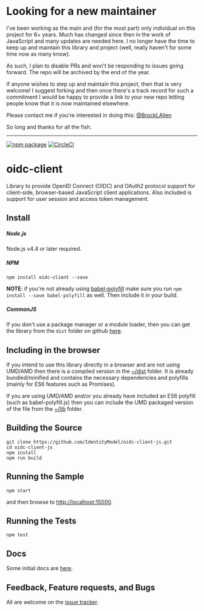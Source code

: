 # Looking for a new maintainer

I've been working as the main and (for the most part) only individual on this project for 6+ years. Much has changed since then in the work of JavaScript and many updates are needed here. I no longer have the time to keep up and maintain this library and project (well, really haven't for some time now as many know).

As such, I plan to disable PRs and won't be responding to issues going forward. The repo will be archived by the end of the year.

If anyone wishes to step up and maintain this project, then that is very welcome! I suggest forking and then once there's a track record for such a commitment I would be happy to provide a link to your new repo letting people know that it is now maintained elsewhere.

Please contact me if you're interested in doing this: [@BrockLAllen](https://twitter.com/BrockLAllen)

So long and thanks for all the fish.

--------------------------------------------------


[![npm package](https://badge.fury.io/js/oidc-client.svg)](https://www.npmjs.com/package/oidc-client)
[![CircleCI](https://circleci.com/gh/IdentityModel/oidc-client-js/tree/dev.svg?style=svg)](https://circleci.com/gh/IdentityModel/oidc-client-js/tree/dev)

# oidc-client

Library to provide OpenID Connect (OIDC) and OAuth2 protocol support for client-side, browser-based JavaScript client applications. 
Also included is support for user session and access token management.

## Install

##### Node.js

Node.js v4.4 or later required.

##### NPM

`npm install oidc-client --save`

**NOTE**: if you're not already using [babel-polyfill](https://www.npmjs.com/package/babel-polyfill) make sure you run
`npm install --save babel-polyfill` as well. Then include it in your build.

##### CommonJS
If you don't use a package manager or a module loader, then you can get the library from the `dist` folder on github [here](dist).

## Including in the browser

If you intend to use this library directly in a browser and are not using UMD/AMD then there is a compiled version in the [~/dist](dist) folder. 
It is already bundled/minified and contains the necessary dependencies and polyfills (mainly for ES6 features such as Promises).

If you are using UMD/AMD and/or you already have included an ES6 polyfill (such as babel-polyfill.js) then you can include the UMD packaged version of the file from the [~/lib](lib) folder.

## Building the Source

```
git clone https://github.com/IdentityModel/oidc-client-js.git
cd oidc-client-js
npm install
npm run build
```

## Running the Sample

`npm start`

and then browse to [http://localhost:15000](http://localhost:15000).

## Running the Tests

`npm test`

## Docs

Some initial docs are [here](https://github.com/IdentityModel/oidc-client-js/wiki).

## Feedback, Feature requests, and Bugs

All are welcome on the [issue tracker](https://github.com/IdentityModel/oidc-client-js/issues).
